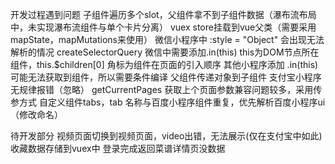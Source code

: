 开发过程遇到问题
子组件遍历多个slot，父组件拿不到子组件数据（瀑布流布局中，未实现瀑布流组件与单个卡片分离）
vuex store挂载到vue父类（需要采用mapState，mapMutations来使用）
微信小程序中 :style = "Object" 会出现无法解析的情况
createSelectorQuery
	微信中需要添加.in(this)  this为DOM节点所在组件，this.$children[0] 角标为组件在页面的引入顺序
	其他小程序添加 .in(this) 可能无法获取到组件，所以需要条件编译
父组件传递对象到子组件 
	支付宝小程序无规律报错（忽略）
getCurrentPages 
	获取上个页面参数兼容问题较多，采用传参方式
自定义组件tabs，tab
	名称与百度小程序组件重复，优先解析百度小程序ui（修改命名）
 
 待开发部分
视频页面切换到视频页面，video出错，无法展示(仅在支付宝中如此)
收藏数据存储到vuex中
登录完成返回菜谱详情页没数据